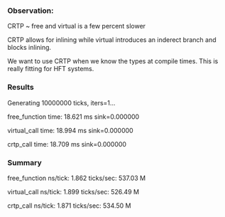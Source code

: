 ### Observation: 

CRTP ~ free and virtual is a few percent slower

CRTP allows for inlining while virtual introduces an inderect branch and blocks inlining. 

We want to use CRTP when we know the types at compile times. This is really fitting for HFT systems.

### Results


Generating 10000000 ticks, iters=1...

free_function       time: 18.621 ms  sink=0.000000

virtual_call        time: 18.994 ms  sink=0.000000

crtp_call           time: 18.709 ms  sink=0.000000

### Summary

free_function       ns/tick: 1.862  ticks/sec: 537.03 M

virtual_call        ns/tick: 1.899  ticks/sec: 526.49 M

crtp_call           ns/tick: 1.871  ticks/sec: 534.50 M
